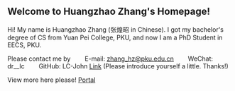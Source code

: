 ## Welcome to Huangzhao Zhang's Homepage!

Hi! My name is Huangzhao Zhang (张煌昭 in Chinese).
I got my bachelor's degree of CS from Yuan Pei College, PKU, and now I am a PhD Student in EECS, PKU.

Please contact me by
  E-mail: zhang_hz@pku.edu.cn
  WeChat: dr__lc
  GitHub: LC-John [Link](https://github.com/LC-John)
(Please introduce yourself a little. Thanks!)

View more here please! [Portal](http://http://drlc5417.top/)
